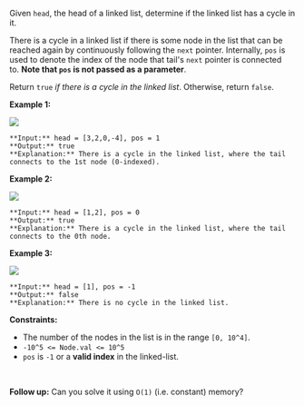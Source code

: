 Given `head`, the head of a linked list, determine if the linked list has a cycle in it.

There is a cycle in a linked list if there is some node in the list that can be reached again by continuously following the `next` pointer. Internally, `pos` is used to denote the index of the node that tail's `next` pointer is connected to. **Note that `pos` is not passed as a parameter**.

Return `true` *if there is a cycle in the linked list*. Otherwise, return `false`.

**Example 1:**

![](https://assets.leetcode.com/uploads/2018/12/07/circularlinkedlist.png)

```
**Input:** head = [3,2,0,-4], pos = 1
**Output:** true
**Explanation:** There is a cycle in the linked list, where the tail connects to the 1st node (0-indexed).

```

**Example 2:**

![](https://assets.leetcode.com/uploads/2018/12/07/circularlinkedlist_test2.png)

```
**Input:** head = [1,2], pos = 0
**Output:** true
**Explanation:** There is a cycle in the linked list, where the tail connects to the 0th node.

```

**Example 3:**

![](https://assets.leetcode.com/uploads/2018/12/07/circularlinkedlist_test3.png)

```
**Input:** head = [1], pos = -1
**Output:** false
**Explanation:** There is no cycle in the linked list.

```

**Constraints:**

* The number of the nodes in the list is in the range `[0, 10^4]`.
* `-10^5 <= Node.val <= 10^5`
* `pos` is `-1` or a **valid index** in the linked-list.

 

**Follow up:** Can you solve it using `O(1)` (i.e. constant) memory?
